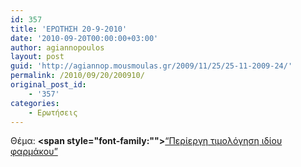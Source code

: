```yaml
---
id: 357
title: 'ΕΡΩΤΗΣΗ 20-9-2010'
date: '2010-09-20T00:00:00+03:00'
author: agiannopoulos
layout: post
guid: 'http://agiannop.mousmoulas.gr/2009/11/25/25-11-2009-24/'
permalink: /2010/09/20/200910/
original_post_id:
    - '357'
categories:
    - Ερωτήσεις
---
```


Θέμα: **<span style="font-family:""></span>**[“Περίεργη τιμολόγηση ιδίου φαρμάκου” ](/wp-content/uploads/2009/11/20092010_timologisi_farmakoy.pdf)